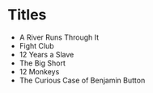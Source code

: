 # Titles 

* A River Runs Through It
* Fight Club
* 12 Years a Slave 
* The Big Short
* 12 Monkeys
* The Curious Case of Benjamin Button
